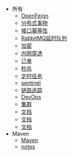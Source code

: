* 所有
  * [OpenFeign](feign/feign_01.md)
  * [分布式事物](transactional/transactional_01.md)
  * [接口幂等性](transactional/transactional_02.md)
  * [RabbitMQ延时队列](transactional/transactional_03.md)
  * [加密](transactional/transactional_04_encrypt.md)
  * [内网穿透](transactional/transactional_05_natapp.md)
  * [订单](transactional/transactional_06_order.md)
  * [秒杀](transactional/transactional_07_seckill.md)
  * [定时任务](transactional/transactional_08_schedule.md)
  * [sentinel](transactional/transactional_09_sentinel.md)
  * [链路追踪](transactional/transactional_010_sleuth.md)
  * [DevOps](transactional/transactional_011_devops.md)
  * [集群](transactional/transactional_012_cluster.md)
  * [文档](docs/doc.md)
  * [文档](docs/doc2.md)
  * [文档](docs/doc3.md)
* Maven
  * [Maven](maven/maven01.md)
  * [notes](notes/notes.md)
